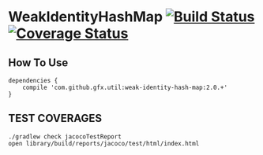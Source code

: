 # WeakIdentityHashMap [![Build Status](https://travis-ci.org/gfx/Java-WeakIdentityHashMap.svg?branch=master)](https://travis-ci.org/gfx/Java-WeakIdentityHashMap) [![Coverage Status](https://coveralls.io/repos/gfx/Java-WeakIdentityHashMap/badge.png)](https://coveralls.io/r/gfx/Java-WeakIdentityHashMap)

## How To Use

```
dependencies {
    compile 'com.github.gfx.util:weak-identity-hash-map:2.0.+'
}
```

## TEST COVERAGES

```
./gradlew check jacocoTestReport
open library/build/reports/jacoco/test/html/index.html
```


